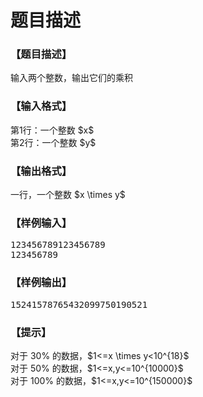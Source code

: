 # 题目描述


<h3>
【题目描述】
</h3>
<p>
输入两个整数，输出它们的乘积
</p>
<h3>
【输入格式】
</h3>
<p>
第1行：一个整数 $x$<br/>
第2行：一个整数 $y$
</p>
<h3>
【输出格式】
</h3>
<p>
一行，一个整数 $x \times y$
</p>
<h3>
【样例输入】
</h3>
<pre>123456789123456789
123456789</pre>
<h3>
【样例输出】
</h3>
<pre>15241578765432099750190521</pre>
<h3>
【提示】
</h3>
<p>
对于 30% 的数据，$1&lt;=x \times y&lt;10^{18}$<br/>
对于 50% 的数据，$1&lt;=x,y&lt;=10^{10000}$<br/>
对于 100% 的数据，$1&lt;=x,y&lt;=10^{150000}$
</p>
